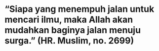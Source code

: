 
# “Siapa yang menempuh jalan untuk mencari ilmu, maka Allah akan mudahkan baginya jalan menuju surga.” (HR. Muslim, no. 2699)
